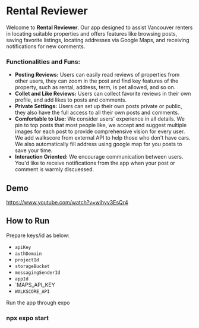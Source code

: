 # Rental Reviewer
Welcome to **Rental Reviewer**. Our app designed to assist Vancouver renters in locating suitable properties and offers features like browsing posts, saving favorite listings, locating addresses via Google Maps, and receiving notifications for new comments.

### Functionalities and Funs:
- **Posting Reviews:** Users can easily read reviews of properties from other users, they can zoom in the post and find key features of the property, such as rental, address, term, is pet allowed, and so on.
- **Collet and Like Reviews:** Users can collect favorite reviews in their own profile, and add likes to posts and comments.
- **Private Settings:** Users can set up their own posts private or public, they also have the full access to all their own posts and comments.
- **Comfortable to Use:** We consider users' experience in all details. We pin to top posts that most people like, we accept and suggest multiple images for each post to provide comprehensive vision for every user. We add walkscore from external API to help those who don't have cars. We also automatically fill address using google map for you posts to save your time.
- **Interaction Oriented:** We encourage communication between users. You'd like to receive notifications from the app when your post or comment is warmly discuessed.

## Demo

https://www.youtube.com/watch?v=wihyv3EsQr4

## How to Run
Prepare keys/id as below: 
- `apiKey`
- `authDomain`
- `projectId`
- `storageBucket`
- `messagingSenderId`
- `appId`
- `MAPS_API_KEY 
- `WALKSCORE_API`

Run the app through expo
### npx expo start

